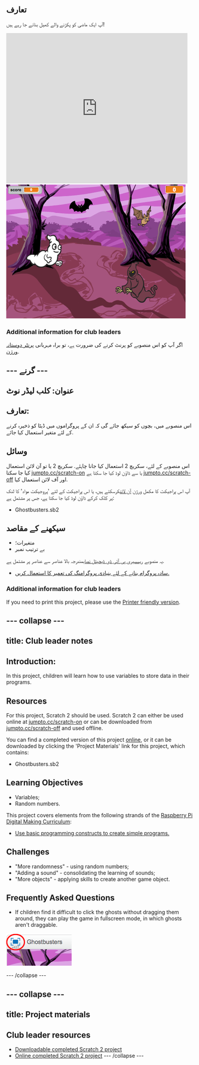 ## تعارف

آپ ایک ماضی کو پکڑنے والے کھیل بنانے جا رہے ہیں!

<div class="scratch-preview">
  <iframe allowtransparency="true" width="485" height="402" src="https://scratch.mit.edu/projects/embed/60787262/?autostart=false" frameborder="0"></iframe>
  <img src="images/ghost-final.png">
</div>

### Additional information for club leaders

اگر آپ کو اس منصوبے کو پرنٹ کرنے کی ضرورت ہے، تو براہ مہربانی [پرنٹر دوستانہ ورژن](https://projects.raspberrypi.org/en/projects/ghostbusters/print).

## \--- گرنے \---

## عنوان: کلب لیڈر نوٹ

## تعارف:

اس منصوبے میں، بچوں کو سیکھ جائے گی کہ ان کے پروگراموں میں ڈیٹا کو ذخیرہ کرنے کے لئے متغیر استعمال کیا جائے.

## وسائل

اس منصوبے کے لئے، سکریچ 2 استعمال کیا جانا چاہئے. سکریچ 2 یا تو آن لائن استعمال کیا جا سکتا [jumpto.cc/scratch-on](http://jumpto.cc/scratch-on) یا سے ڈاؤن لوڈ کیا جا سکتا ہے [jumpto.cc/scratch-off](http://jumpto.cc/scratch-off) اور آف لائن استعمال کیا.

آپ اس پراجیکٹ کا مکمل ورژن [آن لائن](http://scratch.mit.edu/projects/60787262/#editor)کرسکتے ہیں، یا اس پراجیکٹ کے لئے 'پروجیکٹ مواد' کا لنک پر کلک کرکے ڈاؤن لوڈ کیا جا سکتا ہے، جس پر مشتمل ہے:

* Ghostbusters.sb2

## سیکھنے کے مقاصد

* متغیرات؛
* بے ترتیب نمبر

یہ منصوبے [ریسسیری پی آئی ڈی ڈیجیٹل نصاب](http://rpf.io/curriculum)مندرجہ بالا عناصر سے عناصر پر مشتمل ہے.

* [سادہ پروگرام بنانے کے لئے بنیادی پروگرامنگ کی تعمیر کا استعمال کریں.](https://www.raspberrypi.org/curriculum/programming/creator)

### Additional information for club leaders

If you need to print this project, please use the [Printer friendly version](https://projects.raspberrypi.org/en/projects/ghostbusters/print).

## \--- collapse \---

## title: Club leader notes

## Introduction:

In this project, children will learn how to use variables to store data in their programs.

## Resources

For this project, Scratch 2 should be used. Scratch 2 can either be used online at [jumpto.cc/scratch-on](http://jumpto.cc/scratch-on) or can be downloaded from [jumpto.cc/scratch-off](http://jumpto.cc/scratch-off) and used offline.

You can find a completed version of this project [online](http://scratch.mit.edu/projects/60787262/#editor), or it can be downloaded by clicking the 'Project Materials' link for this project, which contains:

* Ghostbusters.sb2

## Learning Objectives

* Variables;
* Random numbers.

This project covers elements from the following strands of the [Raspberry Pi Digital Making Curriculum](http://rpf.io/curriculum):

* [Use basic programming constructs to create simple programs.](https://www.raspberrypi.org/curriculum/programming/creator)

## Challenges

* "More randomness" - using random numbers;
* "Adding a sound" - consolidating the learning of sounds;
* "More objects" - applying skills to create another game object.

## Frequently Asked Questions

* If children find it difficult to click the ghosts without dragging them around, they can play the game in fullscreen mode, in which ghosts aren't draggable.

![screenshot](images/ghost-fullscreen.png)

\--- /collapse \---

## \--- collapse \---

## title: Project materials

## Club leader resources

* [Downloadable completed Scratch 2 project](resources/Ghostbusters.sb2)
* [Online completed Scratch 2 project](http://scratch.mit.edu/projects/60787262/#editor) \--- /collapse \---